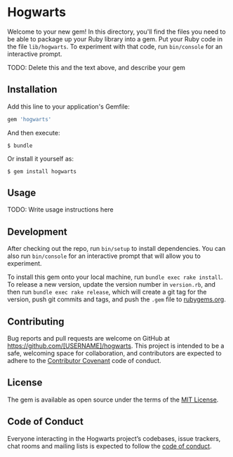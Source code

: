 # Hogwarts

Welcome to your new gem! In this directory, you'll find the files you need to be able to package up your Ruby library into a gem. Put your Ruby code in the file `lib/hogwarts`. To experiment with that code, run `bin/console` for an interactive prompt.

TODO: Delete this and the text above, and describe your gem

## Installation

Add this line to your application's Gemfile:

```ruby
gem 'hogwarts'
```

And then execute:

    $ bundle

Or install it yourself as:

    $ gem install hogwarts

## Usage

TODO: Write usage instructions here

## Development

After checking out the repo, run `bin/setup` to install dependencies. You can also run `bin/console` for an interactive prompt that will allow you to experiment.

To install this gem onto your local machine, run `bundle exec rake install`. To release a new version, update the version number in `version.rb`, and then run `bundle exec rake release`, which will create a git tag for the version, push git commits and tags, and push the `.gem` file to [rubygems.org](https://rubygems.org).

## Contributing

Bug reports and pull requests are welcome on GitHub at https://github.com/[USERNAME]/hogwarts. This project is intended to be a safe, welcoming space for collaboration, and contributors are expected to adhere to the [Contributor Covenant](http://contributor-covenant.org) code of conduct.

## License

The gem is available as open source under the terms of the [MIT License](https://opensource.org/licenses/MIT).

## Code of Conduct

Everyone interacting in the Hogwarts project’s codebases, issue trackers, chat rooms and mailing lists is expected to follow the [code of conduct](https://github.com/[USERNAME]/hogwarts/blob/master/CODE_OF_CONDUCT.md).
